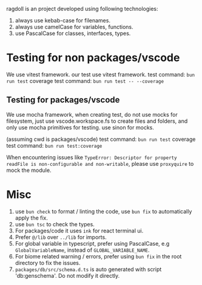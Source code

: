 ragdoll is an project developed using following technologies:
1. always use kebab-case for filenames.
2. always use camelCase for variables, functions.
3. use PascalCase for classes, interfaces, types.

# Testing for non packages/vscode
We use vitest framework.
our test use vitest framework.
test command: `bun run test`
coverage test command: `bun run test -- --coverage`

## Testing for packages/vscode
We use mocha framework, when creating test, do not use mocks for filesystem, just use vscode.workspace.fs to create files and folders, and only use mocha primitives for testing. use sinon for mocks.

(assuming cwd is packages/vscode)
test command: `bun run test`
coverage test command: `bun run test:coverage`

When encountering issues like `TypeError: Descriptor for property readFile is non-configurable and non-writable`, please use `proxyquire` to mock the module.

# Misc
1. use `bun check` to format / linting the code, use `bun fix` to automatically apply the fix.
2. use `bun tsc` to check the types.
3. For packages/code it uses `ink` for react terminal ui.
4. Prefer `@/lib` over `../lib` for imports.
5. For global variable in typescript, prefer using PascalCase, e.g `GlobalVariableName`, instead of `GLOBAL_VARIABLE_NAME`.
6. For biome related warning / errors, prefer using `bun fix` in the root directory to fix the issues.
7. `packages/db/src/schema.d.ts` is auto generated with script 'db:genschema'. Do not modify it directly.